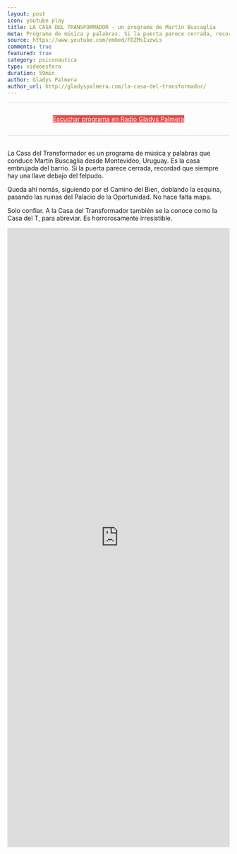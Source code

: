 ```yaml
---
layout: post
icon: youtube play
title: LA CASA DEL TRANSFORMADOR - un programa de Martín Buscaglia
meta: Programa de música y palabras. Si la puerta parece cerrada, recordad que siempre hay una llave debajo del felpudo.
source: https://www.youtube.com/embed/FDZMsIuzwLs
comments: true
featured: true
category: psiconautica
type: videoesfera
duration: 59min
author: Gladys Palmera
author_url: http://gladyspalmera.com/la-casa-del-transformador/
---
```


<div style="border-bottom: 1px solid #ddd;border-top: 1px solid #ddd;padding: 2em 0;text-align: center;">
	<a class="ui button" style="background: #e84545; color: #fff;" href="http://gladyspalmera.com/la-casa-del-transformador/" target="_blank">Escuchar programa en Radio Gladys Palmera</a>
</div>
<br>

La Casa del Transformador es un programa de música y palabras que conduce Martín Buscaglia desde Montevideo, Uruguay. Es la casa embrujada del barrio. Si la puerta parece cerrada, recordad que siempre hay una llave debajo del felpudo.

Queda ahí nomás, siguiendo por el Camino del Bien, doblando la esquina, pasando las ruinas del Palacio de la Oportunidad. No hace falta mapa.

Solo confiar. A la Casa del Transformador también se la conoce como la Casa del T, para abreviar.
Es horrorosamente irresistible. 



<iframe src="http://cloud.gladyspalmera.net/gladyscloud/widget-gladyscloud/index.php?id=72" height="1400" width="100%" frameborder="no" scrolling="no"></iframe>
